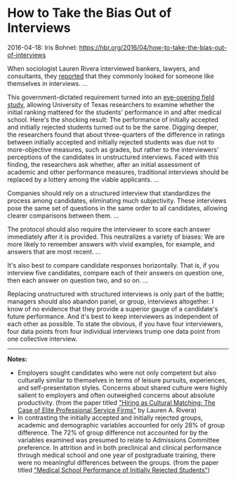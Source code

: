 How to Take the Bias Out of Interviews
======================================
2016-04-18: Iris Bohnet: https://hbr.org/2016/04/how-to-take-the-bias-out-of-interviews

When sociologist Lauren Rivera interviewed bankers, lawyers, and
consultants, they [reported][RIVERA] that they commonly looked for
someone like themselves in interviews. ...

This government-dictated requirement turned into an [eye-opening field
study][DEVAUL], allowing University of Texas researchers to examine
whether the initial ranking mattered for the students' performance in
and after medical school. Here's the shocking result: The performance of
initially accepted and initially rejected students turned out to be the
same. Digging deeper, the researchers found that about three-quarters of
the difference in ratings between initially accepted and initially
rejected students was due not to more-objective measures, such as
grades, but rather to the interviewers' perceptions of the candidates in
unstructured interviews. Faced with this finding, the researchers ask
whether, after an initial assessment of academic and other performance
measures, traditional interviews should be replaced by a lottery among
the viable applicants. ...

Companies should rely on a structured interview that standardizes the
process among candidates, eliminating much subjectivity. These
interviews pose the same set of questions in the same order to all
candidates, allowing clearer comparisons between them. ...

The protocol should also require the interviewer to score each answer
immediately after it is provided. This neutralizes a variety of biases:
We are more likely to remember answers with vivid examples, for example,
and answers that are most recent. ...

It's also best to compare candidate responses horizontally. That is, if
you interview five candidates, compare each of their answers on question
one, then each answer on question two, and so on. ...

Replacing unstructured with structured interviews is only part of the
battle; managers should also abandon panel, or group, interviews
altogether. I know of no evidence that they provide a superior gauge of
a candidate's future performance. And it's best to keep interviewers as
independent of each other as possible. To state the obvious, if you have
four interviewers, four data points from four individual interviews
trump one data point from one collective interview.

[RIVERA]: http://asr.sagepub.com/content/77/6/999.abstract 
[DEVAUL]: http://jamanetwork.com/journals/jama/article-abstract/363832

---

**Notes:**

- Employers sought candidates who were not only competent but also
  culturally similar to themselves in terms of leisure pursuits,
  experiences, and self-presentation styles. Concerns about shared
  culture were highly salient to employers and often outweighed concerns
  about absolute productivity.
  (from the paper titled ["Hiring as Cultural Matching: The Case of Elite
  Professional Service Firms"][RIVERA] by Lauren A. Rivera)
- In contrasting the initially accepted and initially rejected groups,
  academic and demographic variables accounted for only 28% of group
  difference. The 72% of group difference not accounted for by the
  variables examined was presumed to relate to Admissions Committee
  preference. In attrition and in both preclinical and clinical
  performance through medical school and one year of postgraduate
  training, there were no meaningful differences between the groups.
  (from the paper titled ["Medical School Performance of Initially
  Rejected Students"][DEVAUL])
